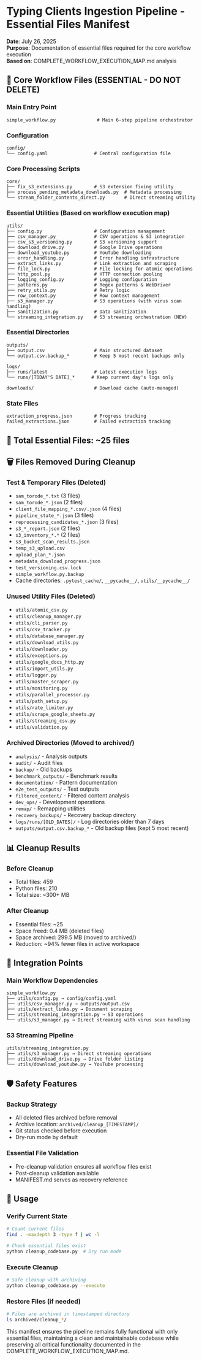 # Typing Clients Ingestion Pipeline - Essential Files Manifest

**Date**: July 26, 2025  
**Purpose**: Documentation of essential files required for the core workflow execution  
**Based on**: COMPLETE_WORKFLOW_EXECUTION_MAP.md analysis

## 🎯 Core Workflow Files (ESSENTIAL - DO NOT DELETE)

### **Main Entry Point**
```
simple_workflow.py               # Main 6-step pipeline orchestrator
```

### **Configuration**
```
config/
└── config.yaml                 # Central configuration file
```

### **Core Processing Scripts**
```
core/
├── fix_s3_extensions.py        # S3 extension fixing utility
├── process_pending_metadata_downloads.py  # Metadata processing
└── stream_folder_contents_direct.py       # Direct streaming utility
```

### **Essential Utilities** (Based on workflow execution map)
```
utils/
├── config.py                   # Configuration management
├── csv_manager.py              # CSV operations & S3 integration
├── csv_s3_versioning.py        # S3 versioning support
├── download_drive.py           # Google Drive operations
├── download_youtube.py         # YouTube downloading
├── error_handling.py           # Error handling infrastructure
├── extract_links.py            # Link extraction and scraping
├── file_lock.py                # File locking for atomic operations
├── http_pool.py                # HTTP connection pooling
├── logging_config.py           # Logging configuration
├── patterns.py                 # Regex patterns & WebDriver
├── retry_utils.py              # Retry logic
├── row_context.py              # Row context management
├── s3_manager.py               # S3 operations (with virus scan handling)
├── sanitization.py             # Data sanitization
└── streaming_integration.py    # S3 streaming orchestration (NEW)
```

### **Essential Directories**
```
outputs/
├── output.csv                  # Main structured dataset
└── output.csv.backup_*         # Keep 5 most recent backups only

logs/
├── runs/latest                 # Latest execution logs
└── runs/[TODAY'S DATE]_*      # Keep current day's logs only

downloads/                      # Download cache (auto-managed)
```

### **State Files**
```
extraction_progress.json        # Progress tracking
failed_extractions.json         # Failed extraction tracking
```

## 📁 Total Essential Files: ~25 files

## 🗑️ Files Removed During Cleanup

### **Test & Temporary Files** (Deleted)
- `sam_torode_*.txt` (3 files)
- `sam_torode_*.json` (2 files) 
- `client_file_mapping_*.csv/.json` (4 files)
- `pipeline_state_*.json` (3 files)
- `reprocessing_candidates_*.json` (3 files)
- `s3_*_report.json` (2 files)
- `s3_inventory_*.*` (2 files)
- `s3_bucket_scan_results.json`
- `temp_s3_upload.csv`
- `upload_plan_*.json`
- `metadata_download_progress.json`
- `test_versioning.csv.lock`
- `simple_workflow.py.backup`
- Cache directories: `.pytest_cache/`, `__pycache__/`, `utils/__pycache__/`

### **Unused Utility Files** (Deleted)
- `utils/atomic_csv.py`
- `utils/cleanup_manager.py`
- `utils/cli_parser.py`
- `utils/csv_tracker.py`
- `utils/database_manager.py`
- `utils/download_utils.py`
- `utils/downloader.py`
- `utils/exceptions.py`
- `utils/google_docs_http.py`
- `utils/import_utils.py`
- `utils/logger.py`
- `utils/master_scraper.py`
- `utils/monitoring.py`
- `utils/parallel_processor.py`
- `utils/path_setup.py`
- `utils/rate_limiter.py`
- `utils/scrape_google_sheets.py`
- `utils/streaming_csv.py`
- `utils/validation.py`

### **Archived Directories** (Moved to archived/)
- `analysis/` - Analysis outputs
- `audit/` - Audit files
- `backup/` - Old backups
- `benchmark_outputs/` - Benchmark results
- `documentation/` - Pattern documentation
- `e2e_test_outputs/` - Test outputs
- `filtered_content/` - Filtered content analysis
- `dev_ops/` - Development operations
- `remap/` - Remapping utilities
- `recovery_backups/` - Recovery backup directory
- `logs/runs/[OLD_DATES]/` - Log directories older than 7 days
- `outputs/output.csv.backup_*` - Old backup files (kept 5 most recent)

## 📊 Cleanup Results

### **Before Cleanup**
- Total files: 459
- Python files: 210
- Total size: ~300+ MB

### **After Cleanup**
- Essential files: ~25
- Space freed: 0.4 MB (deleted files)
- Space archived: 299.5 MB (moved to archived/)
- Reduction: ~94% fewer files in active workspace

## 🔗 Integration Points

### **Main Workflow Dependencies**
```
simple_workflow.py
├── utils/config.py → config/config.yaml
├── utils/csv_manager.py → outputs/output.csv
├── utils/extract_links.py → Document scraping
├── utils/streaming_integration.py → S3 operations
└── utils/s3_manager.py → Direct streaming with virus scan handling
```

### **S3 Streaming Pipeline**
```
utils/streaming_integration.py
├── utils/s3_manager.py → Direct streaming operations
├── utils/download_drive.py → Drive folder listing
└── utils/download_youtube.py → YouTube processing
```

## 🛡️ Safety Features

### **Backup Strategy**
- All deleted files archived before removal
- Archive location: `archived/cleanup_[TIMESTAMP]/`
- Git status checked before execution
- Dry-run mode by default

### **Essential File Validation**
- Pre-cleanup validation ensures all workflow files exist
- Post-cleanup validation available
- MANIFEST.md serves as recovery reference

## 🚀 Usage

### **Verify Current State**
```bash
# Count current files
find . -maxdepth 3 -type f | wc -l

# Check essential files exist
python cleanup_codebase.py  # Dry run mode
```

### **Execute Cleanup**
```bash
# Safe cleanup with archiving
python cleanup_codebase.py --execute
```

### **Restore Files** (if needed)
```bash
# Files are archived in timestamped directory
ls archived/cleanup_*/
```

This manifest ensures the pipeline remains fully functional with only essential files, maintaining a clean and maintainable codebase while preserving all critical functionality documented in the COMPLETE_WORKFLOW_EXECUTION_MAP.md.